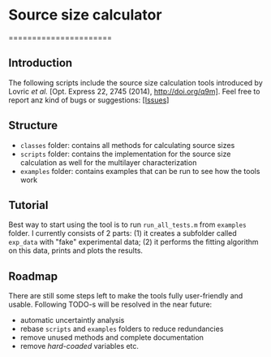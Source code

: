 # Source size calculator
======================
## Introduction

The following scripts include the source size calculation tools introduced by Lovric _et al._ [Opt. Express 22, 2745 (2014), http://doi.org/q9m].
Feel free to report anz kind of bugs or suggestions: [\[Issues\]](https://github.com/gnudo/source-size-calculator/issues)

## Structure

- `classes` folder: contains all methods for calculating source sizes
- `scripts` folder: contains the implementation for the source size calculation as well for the multilayer characterization
- `examples` folder: contains examples that can be run to see how the tools work

## Tutorial

Best way to start using the tool is to run `run_all_tests.m` from `examples` folder. I currently consists of 2 parts: (1) it creates a subfolder called `exp_data` with "fake" experimental data; (2) it performs the fitting algorithm on this data, prints and plots the results.

## Roadmap

There are still some steps left to make the tools fully user-friendly and usable. Following TODO-s will be resolved in the near future:

- automatic uncertaintly analysis
- rebase `scripts` and `examples` folders to reduce redundancies
- remove unused methods and complete documentation
- remove *hard-coaded* variables etc.